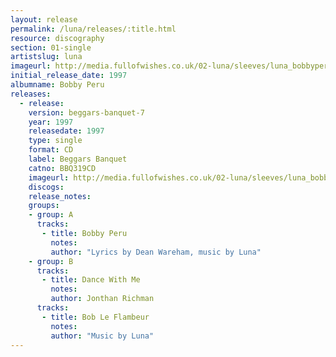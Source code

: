 ```yaml
---
layout: release
permalink: /luna/releases/:title.html
resource: discography
section: 01-single
artistslug: luna
imageurl: http://media.fullofwishes.co.uk/02-luna/sleeves/luna_bobbyperu.jpg
initial_release_date: 1997
albumname: Bobby Peru
releases:
  - release: 
    version: beggars-banquet-7
    year: 1997
    releasedate: 1997
    type: single
    format: CD
    label: Beggars Banquet
    catno: BBQ319CD
    imageurl: http://media.fullofwishes.co.uk/02-luna/sleeves/luna_bobbyperu.jpg
    discogs: 
    release_notes: 
    groups:
    - group: A
      tracks:
       - title: Bobby Peru
         notes: 
         author: "Lyrics by Dean Wareham, music by Luna"
    - group: B
      tracks:
       - title: Dance With Me
         notes: 
         author: Jonthan Richman
      tracks:
       - title: Bob Le Flambeur
         notes: 
         author: "Music by Luna"
---
```

